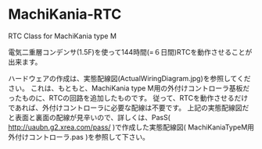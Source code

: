 # MachiKania-RTC
RTC Class for MachiKania type M

電気二重層コンデンサ(1.5F)を使って144時間(=６日間)RTCを動作させることが出来ます。

ハードウェアの作成は、実態配線図(ActualWiringDiagram.jpg)を参照してください。
これは、もともと、MachiKania type M用の外付けコントローラ基板だったものに、RTCの回路を追加したものです。
従って、RTCを動作させるだけであれば、外付けコントローラに必要な配線は不要です。
上記の実態配線図だと表面と裏面の配線が見辛いので、詳しくは、PasS( <http://uaubn.g2.xrea.com/pass/> )で作成した実態配線図( MachiKaniaTypeM用外付けコントローラ.pas )を参照して下さい。
